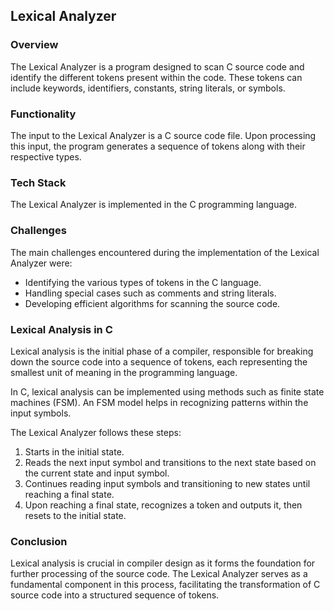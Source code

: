 ## Lexical Analyzer

### Overview
The Lexical Analyzer is a program designed to scan C source code and identify the different tokens present within the code. These tokens can include keywords, identifiers, constants, string literals, or symbols.

### Functionality
The input to the Lexical Analyzer is a C source code file. Upon processing this input, the program generates a sequence of tokens along with their respective types.

### Tech Stack
The Lexical Analyzer is implemented in the C programming language.

### Challenges
The main challenges encountered during the implementation of the Lexical Analyzer were:
- Identifying the various types of tokens in the C language.
- Handling special cases such as comments and string literals.
- Developing efficient algorithms for scanning the source code.

### Lexical Analysis in C
Lexical analysis is the initial phase of a compiler, responsible for breaking down the source code into a sequence of tokens, each representing the smallest unit of meaning in the programming language.

In C, lexical analysis can be implemented using methods such as finite state machines (FSM). An FSM model helps in recognizing patterns within the input symbols.

The Lexical Analyzer follows these steps:
1. Starts in the initial state.
2. Reads the next input symbol and transitions to the next state based on the current state and input symbol.
3. Continues reading input symbols and transitioning to new states until reaching a final state.
4. Upon reaching a final state, recognizes a token and outputs it, then resets to the initial state.

### Conclusion
Lexical analysis is crucial in compiler design as it forms the foundation for further processing of the source code. The Lexical Analyzer serves as a fundamental component in this process, facilitating the transformation of C source code into a structured sequence of tokens.
